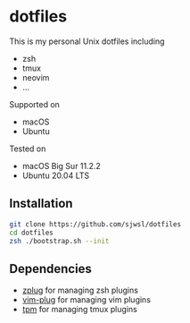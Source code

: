 # dotfiles

This is my personal Unix dotfiles including
- zsh
- tmux
- neovim
- ...

Supported on
- macOS 
- Ubuntu

Tested on
- macOS Big Sur 11.2.2
- Ubuntu 20.04 LTS

## Installation

```zsh
git clone https://github.com/sjwsl/dotfiles
cd dotfiles
zsh ./bootstrap.sh --init
```

## Dependencies

- [zplug](https://github.com/zplug/zplug) for managing zsh plugins
- [vim-plug](https://github.com/junegunn/vim-plug) for managing vim plugins
- [tpm](https://github.com/tmux-plugins/tpm) for managing tmux plugins
